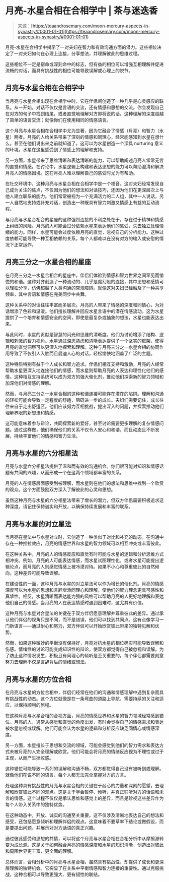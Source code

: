 <!--yml

类别：未分类

日期：2024-06-12 18:23:31

-->

# 月亮-水星合相在合相学中 | 茶与迷迭香

> 来源：[https://teaandrosemary.com/moon-mercury-aspects-in-synastry/#0001-01-01](https://teaandrosemary.com/moon-mercury-aspects-in-synastry/#0001-01-01)

月亮-水星在合相学中揭示了一对夫妇在智力和有效沟通方面的潜力。这些相位决定了一对夫妇如何在心理上连接，分享想法，并理解彼此的思维过程。

这些相位不一定是宿命或深刻命中的标志，但有益的相位可以增强互相理解并促进流畅的对话，而具有挑战性的相位可能导致误解或心理上的脱节。

## 月亮与水星合相在合相学中

当月亮与水星合相出现在合相学中时，它在伴侣间创造了一种几乎是心灵感应的联系。从一开始，对话不仅仅是言语的交流，还有情感和思想的交流。你会发现自己在对方的句子中找到结尾，或者直觉地理解对方即将说的话。这种理解的深度超越了简单的语言交流；就像你们在使用相同的情感语言。

这个月亮与水星合相在合相学中尤为显著，因为它融合了情感（月亮）和智力（水星）两者。月亮的人给关系带来了深刻的情感和同理心，经常能感知到水星在想什么，甚至在他们说出来之前就知道了。这可以为水星创造一个深具 nurturing 意义的环境，水星在这里感受到了情感上的理解和支持。

另一方面，水星带来了思维清晰和表达清晰的能力，可以帮助阐述月亮人常常无言的直觉和情感。在讨论中，水星逻辑上构建和表达思想的能力可以帮助澄清和解决月亮人的情感困境。这在月亮人难以理解自己的感受时尤为有帮助。

在社交环境中，这种月亮与水星合相在合相学中是一个福音。这对夫妇经常发现自己成为关注的焦点，不仅因为他们的想法和对话技巧，还因为他们在更深层次上与他人建立联系的能力。他们常常被视为一个充满活力的二人组，其中一人说话，另一人自然地支持或补充对话，创造出一种既具有智力刺激又情感上有益的互动流程。

与月亮与水星合相合的星座的这种强烈连接的不利之处在于，存在过于精神和情感上纠缠的风险。月亮的人可能会过分依赖水星来表达他们的感受，失去独立处理情绪的能力。同样，水星可能会过度依赖月亮的直觉，忽视自己的分析能力。这种过度依赖可能导致一种互相依赖的关系，每个人都难以在没有对方的输入或安慰的情况下正常运作。

## 月亮三分之一水星合相的星座

在月亮三分之一水星合相合的星座中，伴侣们体验到情感和智力世界之间罕见而愉悦的和谐。这种对齐创造了一种流动的、几乎是魔幻般的连接，其中思想和感情可以轻松分享，仿佛超越了人类沟通的常规障碍。就像这对夫妇已经触及了一种共享频率，其中言语和情感在完美同步中共舞。

这种关系中的对话往往丰富而多层次。月亮的人带来了情感的深度和同情心，为对话增添了色彩和温暖。他们擅长理解并回应水星言语中的潜在情感流动。这为水星提供了一个培育和情感安全的空间，即使是最复杂或抽象的想法，水星也能表达出来。

与此同时，水星的贡献是智慧的闪光和思维的清晰度。他们为讨论增添了结构、逻辑和刺激的智力视角。水星通过深思熟虑和清晰表达提供了一个坚实的框架，使得月亮的直觉洞察可以更深入地探索和理解。这种与月亮三分之一水星合相的协同作用导致了不仅引人入胜而且启迪人心的对话，轻松愉快地涵盖了广泛的主题。

这种特质特别有益于个人成长和智力追求。伴侣们相互支持和激励，月亮的人经常帮助水星更深入地连接他们的情感，而水星则帮助月亮的人表达和理性化他们的感情。这种相互支持系统可以成为双方的强大催化剂，推动他们探索新的智力领域和加深他们对情感的理解。

然而，与月亮三分之一水星合相的这种和谐连接可能存在潜在的陷阱。理解和沟通的轻松可能会导致一定程度的舒适，阻碍进一步的成长。夫妇们需要记住，成长往往来自于走出舒适区。他们应该努力互相挑战，提出深入的问题，并探索推动他们理解界限的新想法和情感。

这可能意味着参与辩论，共同探索新的爱好，甚至讨论需要更多理解的复杂情感问题。通过这样做，他们确保他们的关系不仅令人安心和和谐，而且动态且不断发展，持续丰富他们的情感和智力生活。

## 月亮与水星的六分相星法

月亮与水星六分相星法提供了温和而有效的沟通机会。你们很可能对知识和情感话题有共同的兴趣，从而形成一个在这两个领域都丰富的关系。

月亮的人在情感层面感受到被理解，而水星则在他们的想法和思维中找到一个欣赏的观众。这个方面鼓励双方深入了解彼此的心灵和思想。

虽然这种月亮与水星的六分相星法带来了增长的潜力，但双方伴侣需要积极追求这种深度。请记住保持诚实和开放，以确保持续发展和丰富的联系。

## 月亮与水星的对立星法

当月亮在星法中与水星对立时，它创造了一种类似于对比和补充的动态。在沟通中存在一种推拉效应，月亮的情感世界和水星的智力领域可以相互冲突或丰富彼此。

在这种关系中，月亮的人的情感反应和直觉有时可能与水星的逻辑和分析思维方式相冲突。例如，月亮的人可能表达情感，而水星试图理性化，或者水星可能提出逻辑论点，而月亮的人则感觉情感上被冷漠对待。如果不小心和尊重彼此的自然倾向，这种差异可能导致误解。

在建设性的一面，这种月亮与水星的对立星法可以作为增长的催化剂。月亮的情感深度可以为水星的思想和言辞增添同理心和理解，使他们的智力理念更具可感性和真挚性。相反，水星清晰而表达能力强的风格可以帮助月亮的人更好地理解和表达他们自己的情感。当月亮的人在表达情感时遇到困难时，这尤其有价值。

这种月亮与水星对合星法的关键在于双方伴侣愿意理解并尊重彼此的差异。通过承认他们伴侣的视角只是不同，而不是错误，他们可以找到共同点。这有点像学习一门新语言——通过耐心和努力，双方伴侣可以开始欣赏彼此带来的独特见解和优势。

然而，如果这种微妙的平衡没有保持好，月亮对抗水星的相位确实可能导致误解和伤感。情绪性的讨论可能变成知识性的辩论，使双方都觉得自己被忽视和误解。为了防止这种情况发生，积极且有同理心的倾听是至关重要的。每个伴侣都需要刻意努力去理解不仅是言辞背后的情绪或想法。

## 月亮与水星的方位合相

在月亮与水星的方位合相中，伴侣们经常在他们的沟通和情感理解中遇到复杂而具有挑战性的动态。这个方位就像是在一条弯曲的道路上导航，需要持续的关注和适应，以保持顺利的旅程。

在这种月亮与水星合相的合视方面，月亮的情感世界和水星的智力领域经常感到错位。月亮的人，通常从感觉和直觉的角度出发，有时会觉得自己的情感需求和表达被水星忽视或误解。他们可能会认为水星的逻辑和分析反应缺乏同情心或情感深度。

另一方面，水星擅长于思想和交流的领域，可能会感觉到他们的智力需求和表达方式未被月亮的人完全理解或欣赏。他们可能会将月亮的情绪反应视为不理性或过于主观，从而产生挫败感。

这种错位可能导致一系列的误解和沟通不畅，双方都觉得自己没有被听到或理解。就像他们在说不同的语言，每个人都无法完全掌握对方的方言。

处理这种具有挑战性的月亮与水星合相的关键在于耐心的力量和深刻的愿望，去理解和欣赏彼此不同的观点。这是关于学会暂停、倾听，并真正聆听对方的话语和未言的情感。这个过程不仅仅是承认思维和感觉上的差异，而且是珍视这些差异作为每个人带入关系中的独特优势。

在这种动态中，开放、诚实的沟通至关重要。这不仅涉及清晰地表达自己的想法和感受，还包括愿意倾听和理解伴侣的观点。这意味着不要草率下结论或做假设，而是要提出问题，并展示对对方话语的真正兴趣。

通过彼此感受和思想的共情，可以将这个月亮与水星合相在合相分析中从摩擦源转变为成长源。这是关于如何融合月亮的情感深度和水星的知识清晰，创造出对彼此和周围世界更丰富、更全面的理解。

总体而言，合相分析中的月亮与水星合相，虽然具有挑战性，却提供了成长和更深层理解的独特机会。它突显了在关系中平衡情感和智力连接的重要性。通过克服挑战，这种合相可以导致更强大、更有韧性的联结。
